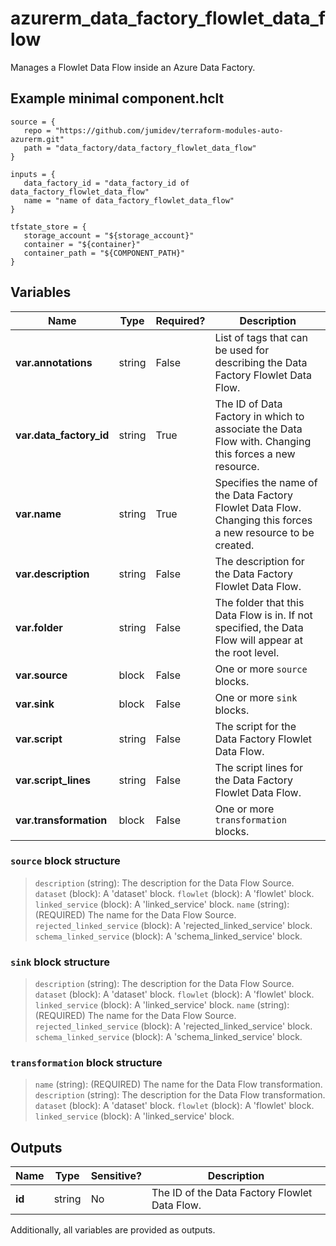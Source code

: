 # azurerm_data_factory_flowlet_data_flow

Manages a Flowlet Data Flow inside an Azure Data Factory.

## Example minimal component.hclt

```hcl
source = {
   repo = "https://github.com/jumidev/terraform-modules-auto-azurerm.git" 
   path = "data_factory/data_factory_flowlet_data_flow" 
}

inputs = {
   data_factory_id = "data_factory_id of data_factory_flowlet_data_flow" 
   name = "name of data_factory_flowlet_data_flow" 
}

tfstate_store = {
   storage_account = "${storage_account}" 
   container = "${container}" 
   container_path = "${COMPONENT_PATH}" 
}

```

## Variables

| Name | Type | Required? |  Description |
| ---- | ---- | --------- |  ----------- |
| **var.annotations** | string | False | List of tags that can be used for describing the Data Factory Flowlet Data Flow. | 
| **var.data_factory_id** | string | True | The ID of Data Factory in which to associate the Data Flow with. Changing this forces a new resource. | 
| **var.name** | string | True | Specifies the name of the Data Factory Flowlet Data Flow. Changing this forces a new resource to be created. | 
| **var.description** | string | False | The description for the Data Factory Flowlet Data Flow. | 
| **var.folder** | string | False | The folder that this Data Flow is in. If not specified, the Data Flow will appear at the root level. | 
| **var.source** | block | False | One or more `source` blocks. | 
| **var.sink** | block | False | One or more `sink` blocks. | 
| **var.script** | string | False | The script for the Data Factory Flowlet Data Flow. | 
| **var.script_lines** | string | False | The script lines for the Data Factory Flowlet Data Flow. | 
| **var.transformation** | block | False | One or more `transformation` blocks. | 

### `source` block structure

> `description` (string): The description for the Data Flow Source.
> `dataset` (block): A 'dataset' block.
> `flowlet` (block): A 'flowlet' block.
> `linked_service` (block): A 'linked_service' block.
> `name` (string): (REQUIRED) The name for the Data Flow Source.
> `rejected_linked_service` (block): A 'rejected_linked_service' block.
> `schema_linked_service` (block): A 'schema_linked_service' block.

### `sink` block structure

> `description` (string): The description for the Data Flow Source.
> `dataset` (block): A 'dataset' block.
> `flowlet` (block): A 'flowlet' block.
> `linked_service` (block): A 'linked_service' block.
> `name` (string): (REQUIRED) The name for the Data Flow Source.
> `rejected_linked_service` (block): A 'rejected_linked_service' block.
> `schema_linked_service` (block): A 'schema_linked_service' block.

### `transformation` block structure

> `name` (string): (REQUIRED) The name for the Data Flow transformation.
> `description` (string): The description for the Data Flow transformation.
> `dataset` (block): A 'dataset' block.
> `flowlet` (block): A 'flowlet' block.
> `linked_service` (block): A 'linked_service' block.



## Outputs

| Name | Type | Sensitive? | Description |
| ---- | ---- | --------- | --------- |
| **id** | string | No  | The ID of the Data Factory Flowlet Data Flow. | 

Additionally, all variables are provided as outputs.
